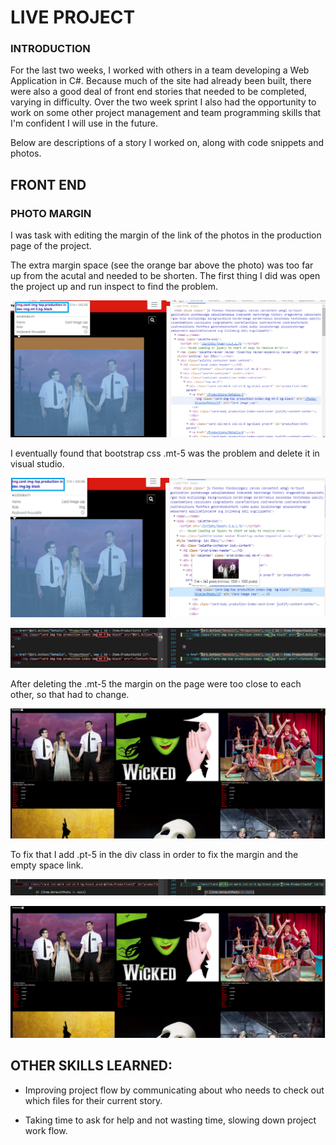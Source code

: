 # LIVE PROJECT

### INTRODUCTION

For the last two weeks, I worked with others in a team developing a Web Application in C#. Because much of the site had already been built, there were also a good deal of front end stories that needed to be completed, varying in difficulty. Over the two week sprint I also had the opportunity to work on some other project management and team programming skills that I'm confident I will use in the future.

Below are descriptions of a story I worked on, along with code snippets and photos.

## FRONT END 

### PHOTO MARGIN
I was task with editing the margin of the link of the photos in the production page of the project.

The extra margin space (see the orange bar above the photo) was too far up from the acutal and needed to be shorten.
The first thing I did was open the project up and run inspect to find the problem.

![alt text](https://github.com/Jhampton64/-JobPlacement/blob/master/code%201.png)

I eventually found that bootstrap css .mt-5 was the problem and delete it in visual studio.

![alt text](https://github.com/Jhampton64/-JobPlacement/blob/master/code%202.png)

![alt text](https://github.com/Jhampton64/-JobPlacement/blob/master/code%203.png)

After deleting the .mt-5 the margin on the page were too close to each other, so that had to change.

![alt text](https://github.com/Jhampton64/-JobPlacement/blob/master/code-4.png)

To fix that I add .pt-5 in the div class in order to fix the margin and the empty space link.

![alt text](https://github.com/Jhampton64/-JobPlacement/blob/master/code-6.png)

![alt text](https://github.com/Jhampton64/-JobPlacement/blob/master/code-5.png)


## OTHER SKILLS LEARNED:

* Improving project flow by communicating about who needs to check out which files for their current story.

* Taking time to ask for help and not wasting time, slowing down project work flow.
